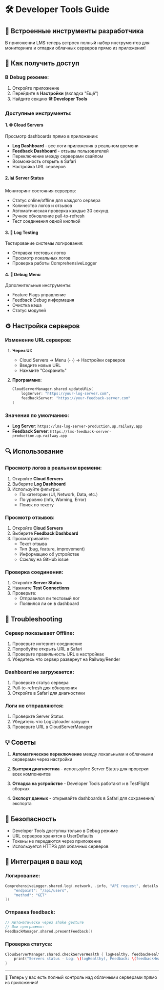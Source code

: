 # 🛠 Developer Tools Guide

## 📱 Встроенные инструменты разработчика

В приложении LMS теперь встроен полный набор инструментов для мониторинга и отладки облачных серверов прямо из приложения!

## 🚀 Как получить доступ

### В Debug режиме:
1. Откройте приложение
2. Перейдите в **Настройки** (вкладка "Ещё")
3. Найдите секцию **🛠 Developer Tools**

### Доступные инструменты:

#### 1. 🌐 Cloud Servers
Просмотр dashboards прямо в приложении:
- **Log Dashboard** - все логи приложения в реальном времени
- **Feedback Dashboard** - отзывы пользователей
- Переключение между серверами свайпом
- Возможность открыть в Safari
- Настройка URL серверов

#### 2. 📊 Server Status
Мониторинг состояния серверов:
- Статус online/offline для каждого сервера
- Количество логов и отзывов
- Автоматическая проверка каждые 30 секунд
- Ручное обновление pull-to-refresh
- Тест соединения одной кнопкой

#### 3. 📝 Log Testing
Тестирование системы логирования:
- Отправка тестовых логов
- Просмотр локальных логов
- Проверка работы ComprehensiveLogger

#### 4. 🔧 Debug Menu
Дополнительные инструменты:
- Feature Flags управление
- Feedback Debug информация
- Очистка кэша
- Статус модулей

## ⚙️ Настройка серверов

### Изменение URL серверов:

1. **Через UI:**
   - Cloud Servers → Menu (⋯) → Настройки серверов
   - Введите новые URL
   - Нажмите "Сохранить"

2. **Программно:**
   ```swift
   CloudServerManager.shared.updateURLs(
       logServer: "https://your-log-server.com",
       feedbackServer: "https://your-feedback-server.com"
   )
   ```

### Значения по умолчанию:
- **Log Server**: `https://lms-log-server-production.up.railway.app`
- **Feedback Server**: `https://lms-feedback-server-production.up.railway.app`

## 🔍 Использование

### Просмотр логов в реальном времени:

1. Откройте **Cloud Servers**
2. Выберите **Log Dashboard**
3. Используйте фильтры:
   - По категории (UI, Network, Data, etc.)
   - По уровню (Info, Warning, Error)
   - Поиск по тексту

### Просмотр отзывов:

1. Откройте **Cloud Servers**
2. Выберите **Feedback Dashboard**
3. Просматривайте:
   - Текст отзыва
   - Тип (bug, feature, improvement)
   - Информацию об устройстве
   - Ссылку на GitHub issue

### Проверка соединения:

1. Откройте **Server Status**
2. Нажмите **Test Connections**
3. Проверьте:
   - Отправился ли тестовый лог
   - Появился ли он в dashboard

## 🚨 Troubleshooting

### Сервер показывает Offline:

1. Проверьте интернет-соединение
2. Попробуйте открыть URL в Safari
3. Проверьте правильность URL в настройках
4. Убедитесь что сервер развернут на Railway/Render

### Dashboard не загружается:

1. Проверьте статус сервера
2. Pull-to-refresh для обновления
3. Откройте в Safari для диагностики

### Логи не отправляются:

1. Проверьте Server Status
2. Убедитесь что LogUploader запущен
3. Проверьте URL в CloudServerManager

## 💡 Советы

1. **Автоматическое переключение** между локальными и облачными серверами через настройки

2. **Быстрая диагностика** - используйте Server Status для проверки всех компонентов

3. **Отладка на устройстве** - Developer Tools работают и в TestFlight сборках

4. **Экспорт данных** - открывайте dashboards в Safari для сохранения/экспорта

## 🔐 Безопасность

- Developer Tools доступны только в Debug режиме
- URL серверов хранятся в UserDefaults
- Токены не передаются через приложение
- Используется HTTPS для облачных серверов

## 📱 Интеграция в ваш код

### Логирование:
```swift
ComprehensiveLogger.shared.log(.network, .info, "API request", details: [
    "endpoint": "/api/users",
    "method": "GET"
])
```

### Отправка feedback:
```swift
// Автоматически через shake gesture
// Или программно:
FeedbackManager.shared.presentFeedback()
```

### Проверка статуса:
```swift
CloudServerManager.shared.checkServerHealth { logHealthy, feedbackHealthy in
    print("Servers status - Log: \(logHealthy), Feedback: \(feedbackHealthy)")
}
```

---

🎉 Теперь у вас есть полный контроль над облачными серверами прямо из приложения! 